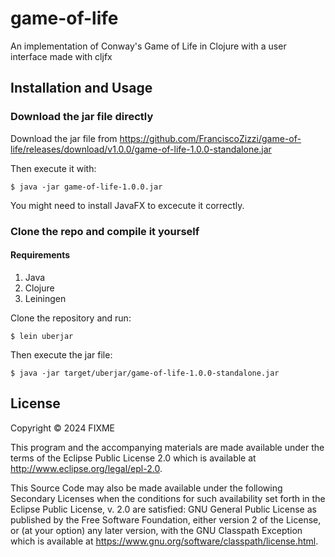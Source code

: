 # game-of-life

An implementation of Conway's Game of Life in Clojure with a user interface made with cljfx

## Installation and Usage

### Download the jar file directly

Download the jar file from https://github.com/FranciscoZizzi/game-of-life/releases/download/v1.0.0/game-of-life-1.0.0-standalone.jar

Then execute it with:

    $ java -jar game-of-life-1.0.0.jar

You might need to install JavaFX to excecute it correctly.

### Clone the repo and compile it yourself

#### Requirements
1. Java
2. Clojure
3. Leiningen

Clone the repository and run:

    $ lein uberjar

Then execute the jar file:

    $ java -jar target/uberjar/game-of-life-1.0.0-standalone.jar

## License

Copyright © 2024 FIXME

This program and the accompanying materials are made available under the
terms of the Eclipse Public License 2.0 which is available at
http://www.eclipse.org/legal/epl-2.0.

This Source Code may also be made available under the following Secondary
Licenses when the conditions for such availability set forth in the Eclipse
Public License, v. 2.0 are satisfied: GNU General Public License as published by
the Free Software Foundation, either version 2 of the License, or (at your
option) any later version, with the GNU Classpath Exception which is available
at https://www.gnu.org/software/classpath/license.html.

